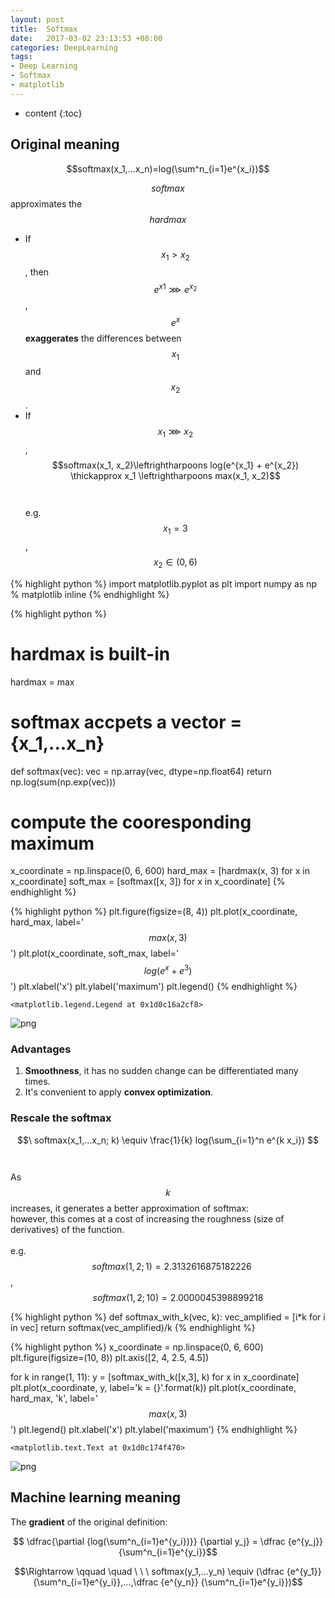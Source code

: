 ```yaml
---
layout: post
title:  Softmax
date:   2017-03-02 23:13:53 +08:00
categories: DeepLearning
tags:
- Deep Learning
- Softmax
- matplotlib
---
```


* content
{:toc}






## Original meaning

$$softmax(x_1,...x_n)=log(\sum^n_{i=1}e^{x_i})$$

$$softmax$$ approximates the $$hardmax$$
+ If $$ x_1 > x_2$$, then $$ e^{x1}\ggg e^{x_2}$$, $$e^x$$ **exaggerates** the differences between $$ x_1 $$ and $$ x_2$$.
+ If $$x_1 \ggg x_2$$, $$softmax(x_1, x_2)\leftrightharpoons log(e^{x_1} + e^{x_2}) \thickapprox x_1 \leftrightharpoons max(x_1, x_2)$$ <br><br> e.g. $$x_1 = 3$$, $$x_2 \in (0, 6)$$


{% highlight python %}
import matplotlib.pyplot as plt
import numpy as np
% matplotlib inline
{% endhighlight %}


{% highlight python %}
# hardmax is built-in
hardmax = max

# softmax accpets a vector = {x_1,...x_n}
def softmax(vec):
    vec = np.array(vec, dtype=np.float64)
    return np.log(sum(np.exp(vec)))

# compute the cooresponding maximum
x_coordinate = np.linspace(0, 6, 600)
hard_max = [hardmax(x, 3) for x in x_coordinate]
soft_max = [softmax([x, 3]) for x in x_coordinate]
{% endhighlight %}


{% highlight python %}
plt.figure(figsize=(8, 4))
plt.plot(x_coordinate, hard_max, label='$$max(x, 3)$$')
plt.plot(x_coordinate, soft_max, label='$$log(e^x + e^3)$$')
plt.xlabel('x')
plt.ylabel('maximum')
plt.legend()
{% endhighlight %}




    <matplotlib.legend.Legend at 0x1d0c16a2cf8>




![png](http://wx2.sinaimg.cn/large/9f1c5669gy1fd8wyylb1fj20dx07et8u.jpg)


### Advantages

1. **Smoothness**, it has no sudden change can be differentiated many times.
2. It's convenient to apply **convex optimization**.

### Rescale the softmax
$$\ softmax(x_1,...x_n; k) \equiv \frac{1}{k} log(\sum_{i=1}^n e^{k x_i}) $$<br><br>
As $$k$$ increases, it generates a better approximation of softmax: <br>
however, this comes at a cost of increasing the roughness (size of derivatives) of the function.<br><br>
e.g. $$\ \ \ softmax(1, 2; 1)= 2.3132616875182226$$, <br>
 $$\qquad softmax(1, 2; 10) = 2.0000045398899218$$


{% highlight python %}
def softmax_with_k(vec, k):
    vec_amplified = [i*k for i in vec]
    return softmax(vec_amplified)/k
{% endhighlight %}


{% highlight python %}
x_coordinate = np.linspace(0, 6, 600)
plt.figure(figsize=(10, 8))
plt.axis([2, 4, 2.5, 4.5])

for k in range(1, 11):
    y = [softmax_with_k([x,3], k) for x in x_coordinate]
    plt.plot(x_coordinate, y, label='k = {}'.format(k))
plt.plot(x_coordinate, hard_max, 'k', label='$$max(x, 3)$$')
plt.legend()
plt.xlabel('x')
plt.ylabel('maximum')
{% endhighlight %}




    <matplotlib.text.Text at 0x1d0c174f470>




![png](http://wx4.sinaimg.cn/large/9f1c5669gy1fd8wyz3gdqj20he0dg75d.jpg)


## Machine learning meaning
The **gradient** of the original definition:<br>

$$ \dfrac{\partial {log(\sum^n_{i=1}e^{y_i})}} {\partial y_j} = \dfrac {e^{y_j}} {\sum^n_{i=1}e^{y_i}}$$

$$\Rightarrow \qquad \quad \ \ \  softmax(y_1,...y_n) \equiv (\dfrac {e^{y_1}} {\sum^n_{i=1}e^{y_i}},...,\dfrac {e^{y_n}} {\sum^n_{i=1}e^{y_i}})$$

